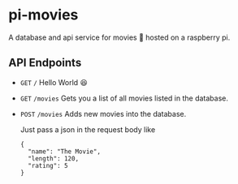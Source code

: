 # pi-movies
A database and api service for movies :movie_camera: hosted on a raspberry pi.

## API Endpoints

* `GET` `/` Hello World :laughing:
* `GET` `/movies` Gets you a list of all movies listed in the database.
* `POST` `/movies` Adds new movies into the database.
  
  Just pass a json in the request body like
  ```
  {
    "name": "The Movie",
    "length": 120,
    "rating": 5
  }
  ```
